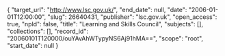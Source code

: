 {
  "target_url": "http://www.lsc.gov.uk/", 
  "end_date": null, 
  "date": "2006-01-01T12:00:00", 
  "slug": 26640431, 
  "publisher": "lsc.gov.uk", 
  "open_access": true, 
  "npld": false, 
  "title": "Learning and Skills Council", 
  "subjects": [], 
  "collections": [], 
  "record_id": "20060101T120000/ouYAvAhWTypyNS6Aj91hMA==", 
  "scope": "root", 
  "start_date": null
}

